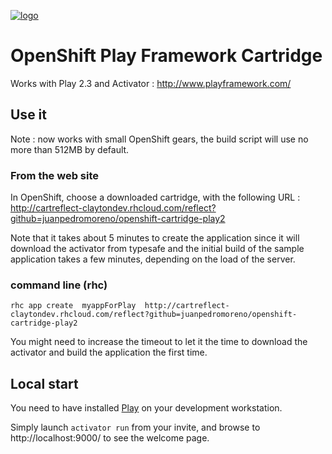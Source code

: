 [![logo](http://www.playframework.com/assets/images/logos/normal-mini.png)](http://www.playframework.com/)

# OpenShift Play Framework Cartridge

Works with Play 2.3 and Activator : http://www.playframework.com/

## Use it

Note : now works with small OpenShift gears, the build script will use no more than 512MB by default.

### From the web site

In OpenShift, choose a downloaded cartridge, with the following URL : http://cartreflect-claytondev.rhcloud.com/reflect?github=juanpedromoreno/openshift-cartridge-play2

Note that it takes about 5 minutes to create the application since it will download the activator from typesafe and the initial build of the sample application takes a few minutes, depending on the load of the server.

### command line (rhc)

```rhc app create  myappForPlay  http://cartreflect-claytondev.rhcloud.com/reflect?github=juanpedromoreno/openshift-cartridge-play2```

You might need to increase the timeout to let it the time to download the activator and build the application the first time.

## Local start

You need to have installed [Play](http://www.playframework.com/) on your development workstation.

Simply launch ```activator run``` from your invite, and browse to http://localhost:9000/ to see the welcome page.
